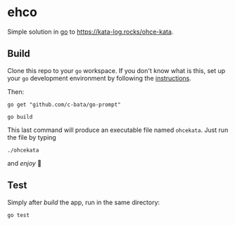 # ehco 

Simple solution in [go](http://golang.org) to https://kata-log.rocks/ohce-kata.

## Build

Clone this repo to your `go` workspace. If you don't know what is this, set up your `go` development environment by following the [instructions](https://golang.org/doc/code.html).

Then:

`go get "github.com/c-bata/go-prompt"`

`go build`

This last command will produce an executable file named `ohcekata`. Just run the file by typing

`./ohcekata`

and _enjoy_ :grimacing:

## Test
Simply after _build_ the app, run in the same directory:

`go test`
